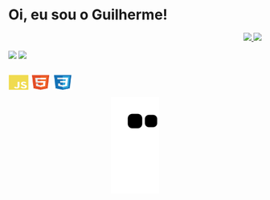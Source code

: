 <h1>Oi, eu sou o Guilherme!</h1>

<div align="right">
  <a href="https://github.com/GuilhermeKudlawiec">
  <img height="180" src="https://github-readme-stats.vercel.app/api?username=GuilhermeKudlawiec&show_icons=true&theme=highcontrast&include_all_commits=true&count_private=true"/>
  <img height="180" src="https://github-readme-stats.vercel.app/api/top-langs/?username=GuilhermeKudlawiec&layout=compact&langs_count=7&theme=highcontrast"/>
</div>

<div align="center">
<img alt="" align="right" height="150" src="http://pa1.narvii.com/6509/f7896cb6a8fd8e98c50a4a9fb400913952e0b178_00.gif">
 <div align= "left"><br>
  <a href = "mailto:guilhermejoaokudlawiec@gmail.com"><img src="https://img.shields.io/badge/-Gmail-%23333?style=for-the-badge&logo=gmail&logoColor=white" target="_blank"></a>
  <a href="https://www.linkedin.com/in/guilhermekudlawiec/" target="_blank"><img src="https://img.shields.io/badge/-LinkedIn-%230077B5?style=for-the-badge&logo=linkedin&logoColor=white" target="_blank"></a>
</div>

##

<div align="left">
  <img align="center" alt="Rafa-Js" height="30" width="40" src="https://raw.githubusercontent.com/devicons/devicon/master/icons/javascript/javascript-plain.svg">
  <img align="center" alt="Rafa-HTML" height="30" width="40" src="https://raw.githubusercontent.com/devicons/devicon/master/icons/html5/html5-original.svg">
  <img align="center" alt="Rafa-CSS" height="30" width="40" src="https://raw.githubusercontent.com/devicons/devicon/master/icons/css3/css3-original.svg">
</div>

![Snake animation](https://github.com/GuilhermeKudlawiec/GuilhermeKudlawiec/blob/output/github-contribution-grid-snake.svg)
